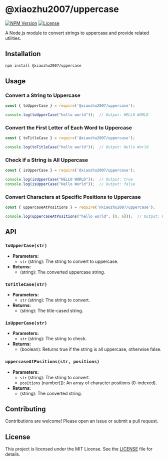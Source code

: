 # @xiaozhu2007/uppercase

[![NPM Version](https://img.shields.io/npm/v/@xiaozhu2007/uppercase.svg)](https://www.npmjs.com/package/@xiaozhu2007/uppercase)
[![License](https://img.shields.io/npm/l/@xiaozhu2007/uppercase.svg)](https://github.com/xiaozhu2007/uppercase/blob/master/LICENSE)

A Node.js module to convert strings to uppercase and provide related utilities.

## Installation

```bash
npm install @xiaozhu2007/uppercase
```

## Usage

### Convert a String to Uppercase

```javascript
const { toUpperCase } = require('@xiaozhu2007/uppercase');

console.log(toUpperCase("hello world"));  // Output: HELLO WORLD
```

### Convert the First Letter of Each Word to Uppercase

```javascript
const { toTitleCase } = require('@xiaozhu2007/uppercase');

console.log(toTitleCase("hello world"));  // Output: Hello World
```

### Check if a String is All Uppercase

```javascript
const { isUpperCase } = require('@xiaozhu2007/uppercase');

console.log(isUpperCase("HELLO WORLD"));  // Output: true
console.log(isUpperCase("Hello World"));  // Output: false
```

### Convert Characters at Specific Positions to Uppercase

```javascript
const { uppercaseAtPositions } = require('@xiaozhu2007/uppercase');

console.log(uppercaseAtPositions("hello world", [0, 6]));  // Output: Hello World
```

## API

### `toUpperCase(str)`

- **Parameters:**
  - `str` (string): The string to convert to uppercase.
- **Returns:**
  - (string): The converted uppercase string.

### `toTitleCase(str)`

- **Parameters:**
  - `str` (string): The string to convert.
- **Returns:**
  - (string): The title-cased string.

### `isUpperCase(str)`

- **Parameters:**
  - `str` (string): The string to check.
- **Returns:**
  - (boolean): Returns true if the string is all uppercase, otherwise false.

### `uppercaseAtPositions(str, positions)`

- **Parameters:**
  - `str` (string): The string to convert.
  - `positions` (number[]): An array of character positions (0-indexed).
- **Returns:**
  - (string): The converted string.

## Contributing

Contributions are welcome! Please open an issue or submit a pull request.

## License

This project is licensed under the MIT License. See the [LICENSE](LICENSE) file for details.
